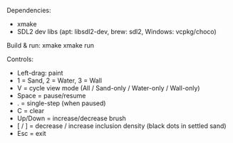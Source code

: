 Dependencies:
 - xmake
 - SDL2 dev libs (apt: libsdl2-dev, brew: sdl2, Windows: vcpkg/choco)

Build & run:
  xmake
  xmake run 

Controls:
 - Left-drag: paint
 - 1 = Sand, 2 = Water, 3 = Wall
 - V = cycle view mode (All / Sand-only / Water-only / Wall-only)
 - Space = pause/resume
 - . = single-step (when paused)
 - C = clear
 - Up/Down = increase/decrease brush
 - [ / ] = decrease / increase inclusion density (black dots in settled sand)
 - Esc = exit
